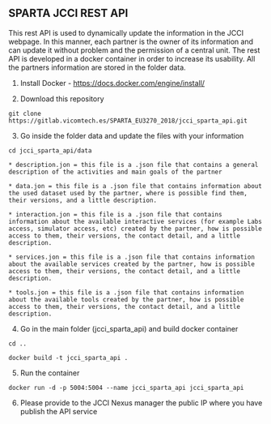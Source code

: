 ## SPARTA JCCI REST API 

This rest API is used to dynamically update the information in the JCCI webpage. In this manner, each partner is the owner of its information and can update it without problem and the permission of a central unit. The rest API is developed in a docker container in order to increase its usability. All the partners information are stored in the folder data.



1) Install Docker - https://docs.docker.com/engine/install/

2) Download this repository

```git clone https://gitlab.vicomtech.es/SPARTA_EU3270_2018/jcci_sparta_api.git```

3) Go inside the folder data and update the files with your information

```cd jcci_sparta_api/data```

```* description.jon = this file is a .json file that contains a general description of the activities and main goals of the partner```

```* data.jon = this file is a .json file that contains information about the used dataset used by the partner, where is possible find them, their versions, and a little description.```

```* interaction.jon = this file is a .json file that contains information about the available interactive services (for example Labs access, simulator access, etc) created by the partner, how is possible access to them, their versions, the contact detail, and a little description.```

```* services.jon = this file is a .json file that contains information about the available services created by the partner, how is possible access to them, their versions, the contact detail, and a little description.```

```* tools.jon = this file is a .json file that contains information about the available tools created by the partner, how is possible access to them, their versions, the contact detail, and a little description.```

4) Go in the main folder (jcci_sparta_api) and build docker container

```cd ..```

```docker build -t jcci_sparta_api .```

5) Run the container

 ```docker run -d -p 5004:5004 --name jcci_sparta_api jcci_sparta_api ```

6) Please provide to the JCCI Nexus manager the public IP where you have publish the API service